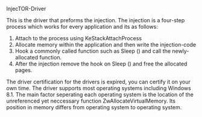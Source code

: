 InjecTOR-Driver

  This is the driver that preforms the injection. The injection is a four-step process which works for every application and its
as follows:

  1. Attach to the process using KeStackAttachProcess
  2. Allocate memory within the application and then write the injection-code
  3. Hook a commonly called function such as Sleep () and call the newly-allocated function.
  4. After the injection remove the hook on Sleep () and free the allocated pages.
  
  The driver certification for the drivers is expired, you can certify it on your own time. The driver supports most operating
systems including Windows 8.1. The main factor seperating each operating system is the location of the unreferenced yet 
neccessary function ZwAllocateVirtualMemory. Its position in memory differs from operating system to operating system.
